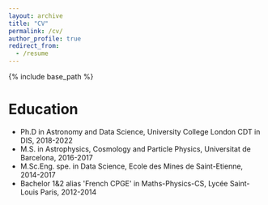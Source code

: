 ```yaml
---
layout: archive
title: "CV"
permalink: /cv/
author_profile: true
redirect_from:
  - /resume
---
```


{% include base_path %}

Education
======
* Ph.D in Astronomy and Data Science, University College London CDT in DIS, 2018-2022
* M.S. in Astrophysics, Cosmology and Particle Physics, Universitat de Barcelona, 2016-2017
* M.Sc.Eng. spe. in Data Science, Ecole des Mines de Saint-Etienne, 2014-2017
* Bachelor 1&2 alias 'French CPGE' in Maths-Physics-CS, Lycée Saint-Louis Paris, 2012-2014


